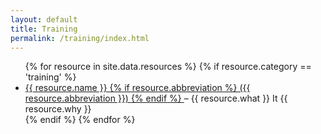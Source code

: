```yaml
---
layout: default
title: Training
permalink: /training/index.html
---
```


<ul>
{% for resource in site.data.resources %}
 {% if resource.category == 'training' %}
  <li><a href="{{ resource.url | prepend: site.baseurl }}">{{ resource.name }}
   {% if resource.abbreviation %}
    ({{ resource.abbreviation }})
   {% endif %}
  </a> – {{ resource.what }} It {{ resource.why }}</li>
 {% endif %}
{% endfor %}
</ul>

